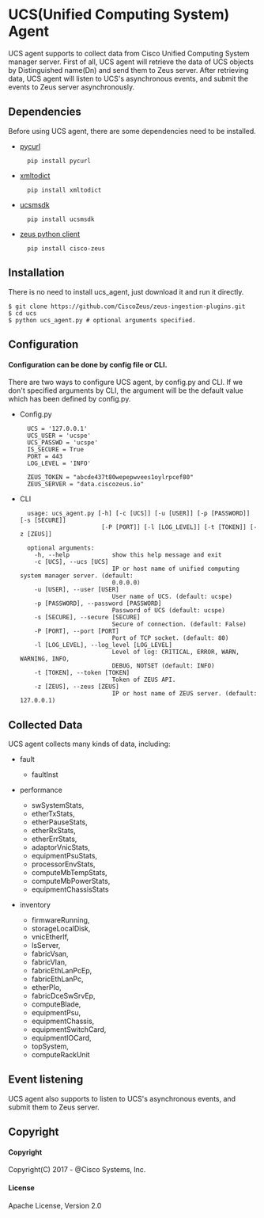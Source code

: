 # UCS(Unified Computing System) Agent


UCS agent supports to collect data from Cisco Unified Computing System manager server. First of all, UCS agent will retrieve the data of UCS objects by Distinguished name(Dn) and send them to Zeus server. After retrieving data, UCS agent will listen to UCS's asynchronous events, and submit the events to Zeus server asynchronously.  

## Dependencies

Before using UCS agent, there are some dependencies need to be installed.

* [pycurl](http://pycurl.io/)

        pip install pycurl
        

* [xmltodict](https://pypi.python.org/pypi/xmltodict)

        pip install xmltodict
        
* [ucsmsdk](https://github.com/CiscoUcs/ucsmsdk)
    
        pip install ucsmsdk

    
* [zeus python client](https://github.com/CiscoZeus/python-zeusclient)
    
        pip install cisco-zeus


## Installation
 
 There is no need to install ucs_agent, just download it and run it directly.
 
    $ git clone https://github.com/CiscoZeus/zeus-ingestion-plugins.git
    $ cd ucs
    $ python ucs_agent.py # optional arguments specified.

## Configuration
#### Configuration can be done by config file or CLI.

There are two ways to configure UCS agent, by config.py and CLI. If we don't specified arguments by CLI, the argument will be the default value which has been defined by config.py. 

* Config.py
    
        UCS = '127.0.0.1'
        UCS_USER = 'ucspe'
        UCS_PASSWD = 'ucspe'
        IS_SECURE = True
        PORT = 443
        LOG_LEVEL = 'INFO'
        
        ZEUS_TOKEN = "abcde437t80wepepwvees1oylrpcef80"
        ZEUS_SERVER = "data.ciscozeus.io"

* CLI

        usage: ucs_agent.py [-h] [-c [UCS]] [-u [USER]] [-p [PASSWORD]] [-s [SECURE]]
                             [-P [PORT]] [-l [LOG_LEVEL]] [-t [TOKEN]] [-z [ZEUS]]
        
        optional arguments:
          -h, --help            show this help message and exit
          -c [UCS], --ucs [UCS]
                                IP or host name of unified computing system manager server. (default:
                                0.0.0.0)
          -u [USER], --user [USER]
                                User name of UCS. (default: ucspe)
          -p [PASSWORD], --password [PASSWORD]
                                Password of UCS (default: ucspe)
          -s [SECURE], --secure [SECURE]
                                Secure of connection. (default: False)
          -P [PORT], --port [PORT]
                                Port of TCP socket. (default: 80)
          -l [LOG_LEVEL], --log_level [LOG_LEVEL]
                                Level of log: CRITICAL, ERROR, WARN, WARNING, INFO,
                                DEBUG, NOTSET (default: INFO)
          -t [TOKEN], --token [TOKEN]
                                Token of ZEUS API.
          -z [ZEUS], --zeus [ZEUS]
                                IP or host name of ZEUS server. (default: 127.0.0.1)


## Collected Data
UCS agent collects many kinds of data, including:

* fault
    * faultInst

* performance
    * swSystemStats,
    * etherTxStats,
    * etherPauseStats,
    * etherRxStats,
    * etherErrStats,
    * adaptorVnicStats,
    * equipmentPsuStats,
    * processorEnvStats,
    * computeMbTempStats,
    * computeMbPowerStats,
    * equipmentChassisStats

* inventory
    * firmwareRunning,
    * storageLocalDisk,
    * vnicEtherIf,
    * lsServer,
    * fabricVsan,
    * fabricVlan,
    * fabricEthLanPcEp,
    * fabricEthLanPc,
    * etherPIo,
    * fabricDceSwSrvEp,
    * computeBlade,
    * equipmentPsu,
    * equipmentChassis,
    * equipmentSwitchCard,
    * equipmentIOCard,
    * topSystem,
    * computeRackUnit

## Event listening

UCS agent also supports to listen to UCS's asynchronous events, and submit them to Zeus server.

## Copyright
#### Copyright
Copyright(C) 2017 - @Cisco Systems, Inc.

#### License
Apache License, Version 2.0
